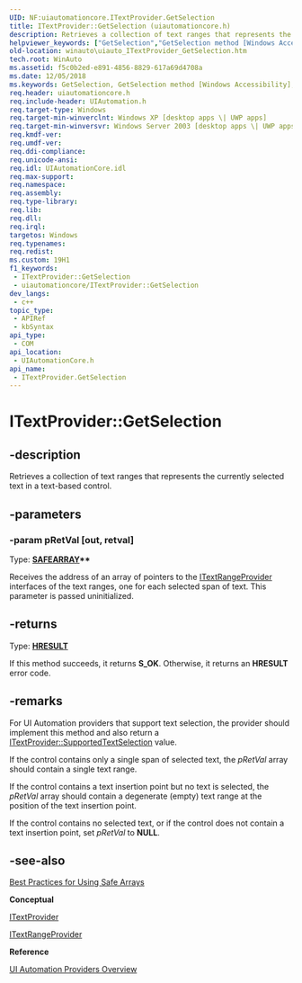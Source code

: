 ```yaml
---
UID: NF:uiautomationcore.ITextProvider.GetSelection
title: ITextProvider::GetSelection (uiautomationcore.h)
description: Retrieves a collection of text ranges that represents the currently selected text in a text-based control.
helpviewer_keywords: ["GetSelection","GetSelection method [Windows Accessibility]","GetSelection method [Windows Accessibility]","ITextProvider interface","ITextProvider interface [Windows Accessibility]","GetSelection method","ITextProvider.GetSelection","ITextProvider::GetSelection","uiauto.uiauto_ITextProvider_GetSelection","uiauto_ITextProvider_GetSelection","uiautomationcore/ITextProvider::GetSelection","winauto.uiauto_ITextProvider_GetSelection"]
old-location: winauto\uiauto_ITextProvider_GetSelection.htm
tech.root: WinAuto
ms.assetid: f5c0b2ed-e891-4856-8829-617a69d4708a
ms.date: 12/05/2018
ms.keywords: GetSelection, GetSelection method [Windows Accessibility], GetSelection method [Windows Accessibility],ITextProvider interface, ITextProvider interface [Windows Accessibility],GetSelection method, ITextProvider.GetSelection, ITextProvider::GetSelection, uiauto.uiauto_ITextProvider_GetSelection, uiauto_ITextProvider_GetSelection, uiautomationcore/ITextProvider::GetSelection, winauto.uiauto_ITextProvider_GetSelection
req.header: uiautomationcore.h
req.include-header: UIAutomation.h
req.target-type: Windows
req.target-min-winverclnt: Windows XP [desktop apps \| UWP apps]
req.target-min-winversvr: Windows Server 2003 [desktop apps \| UWP apps]
req.kmdf-ver: 
req.umdf-ver: 
req.ddi-compliance: 
req.unicode-ansi: 
req.idl: UIAutomationCore.idl
req.max-support: 
req.namespace: 
req.assembly: 
req.type-library: 
req.lib: 
req.dll: 
req.irql: 
targetos: Windows
req.typenames: 
req.redist: 
ms.custom: 19H1
f1_keywords:
 - ITextProvider::GetSelection
 - uiautomationcore/ITextProvider::GetSelection
dev_langs:
 - c++
topic_type:
 - APIRef
 - kbSyntax
api_type:
 - COM
api_location:
 - UIAutomationCore.h
api_name:
 - ITextProvider.GetSelection
---
```


# ITextProvider::GetSelection


## -description

Retrieves a collection of text ranges that represents the currently selected text in a text-based control.

## -parameters

### -param pRetVal [out, retval]

Type: <b><a href="/windows/win32/api/oaidl/ns-oaidl-safearray">SAFEARRAY</a>**</b>

Receives the address of an array of pointers to the <a href="/windows/desktop/api/uiautomationcore/nn-uiautomationcore-itextrangeprovider">ITextRangeProvider</a> interfaces of the text ranges,
				one for each selected span of text. This parameter is passed uninitialized.

## -returns

Type: <b><a href="/windows/desktop/WinProg/windows-data-types">HRESULT</a></b>

If this method succeeds, it returns <b>S_OK</b>. Otherwise, it returns an <b>HRESULT</b> error code.

## -remarks

For UI Automation providers that support text selection, 
        the provider should implement this method and also return a <a href="/windows/desktop/api/uiautomationcore/nf-uiautomationcore-itextprovider-get_supportedtextselection">ITextProvider::SupportedTextSelection</a> value.
        

If the control contains only a single span of selected text, the <i>pRetVal</i> array should contain a single text range. 

If the control contains a text insertion point but no text is selected,  the <i>pRetVal</i> array should contain a degenerate (empty) text range at the position of the text insertion point.

 If the control contains no selected text, or if the control does not contain a text insertion point, set <i>pRetVal</i> to <b>NULL</b>.

## -see-also

<a href="/windows/desktop/WinAuto/uiauto-workingwithsafearrays">Best Practices for Using Safe Arrays</a>



<b>Conceptual</b>



<a href="/windows/desktop/api/uiautomationcore/nn-uiautomationcore-itextprovider">ITextProvider</a>



<a href="/windows/desktop/api/uiautomationcore/nn-uiautomationcore-itextrangeprovider">ITextRangeProvider</a>



<b>Reference</b>



<a href="/windows/desktop/WinAuto/uiauto-providersoverview">UI Automation Providers Overview</a>